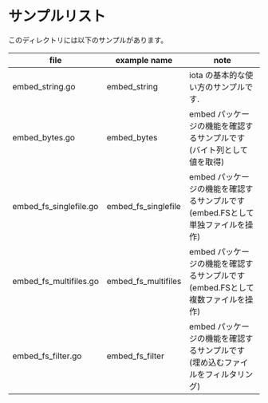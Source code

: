 # サンプルリスト

このディレクトリには以下のサンプルがあります。

|file|example name|note|
|----|------------|----|
|embed\_string.go|embed\_string|iota の基本的な使い方のサンプルです.|
|embed\_bytes.go|embed\_bytes|embed パッケージの機能を確認するサンプルです (バイト列として値を取得)|
|embed\_fs\_singlefile.go|embed\_fs\_singlefile|embed パッケージの機能を確認するサンプルです (embed.FSとして単独ファイルを操作)|
|embed\_fs\_multifiles.go|embed\_fs\_multifiles|embed パッケージの機能を確認するサンプルです (embed.FSとして複数ファイルを操作)|
|embed\_fs\_filter.go|embed\_fs\_filter|embed パッケージの機能を確認するサンプルです (埋め込むファイルをフィルタリング)|
